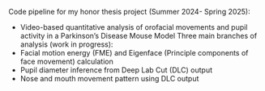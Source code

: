 Code pipeline for my honor thesis project (Summer 2024- Spring 2025): 
- Video-based quantitative analysis of orofacial movements and pupil activity in a Parkinson’s Disease Mouse Model
Three main branches of analysis (work in progress):
- Facial motion energy (FME) and Eigenface (Principle components of face movement) calculation
- Pupil diameter inference from Deep Lab Cut (DLC) output
- Nose and mouth movement pattern using DLC output
